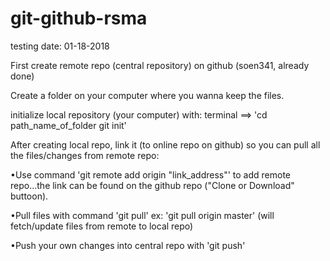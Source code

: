 # git-github-rsma
testing
date: 01-18-2018

First create remote repo (central repository) on github (soen341, already done)

Create a folder on your computer where you wanna keep the files.

initialize local repository (your computer) with: terminal ==> 'cd path_name_of_folder git init'

After creating local repo, link it (to online repo on github) so you can pull all the files/changes from remote repo:

•Use command 'git remote add origin "link_address"' to add remote repo...the link can be found on the github repo ("Clone or Download" buttoon).

•Pull files with command 'git pull'
ex: 'git pull origin master' (will fetch/update files from remote to local repo)

•Push your own changes into central repo with 'git push'

